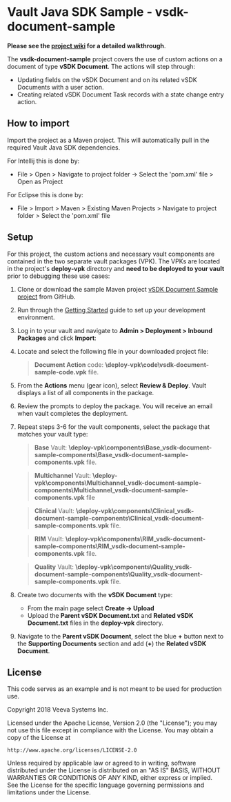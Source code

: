 # Vault Java SDK Sample - vsdk-document-sample

**Please see the [project wiki](https://github.com/veeva/vsdk-document-sample/wiki) for a detailed walkthrough**.

The **vsdk-document-sample** project covers the use of custom actions on a document of type **vSDK Document**. The actions will step through:

-   Updating fields on the vSDK Document and on its related vSDK Documents with a user action.
-   Creating related vSDK Document Task records with a state change entry action.

## How to import

Import the project as a Maven project. This will automatically pull in the required Vault Java SDK dependencies. 

For Intellij this is done by:
- File > Open > Navigate to project folder -> Select the 'pom.xml' file > Open as Project

For Eclipse this is done by:
- File > Import > Maven > Existing Maven Projects > Navigate to project folder > Select the 'pom.xml' file


## Setup

For this project, the custom actions and necessary vault components are contained in the two separate vault packages (VPK). The VPKs are located in the project's **deploy-vpk** directory  and **need to be deployed to your vault** prior to debugging these use cases:

1.  Clone or download the sample Maven project [vSDK Document Sample project](https://github.com/veeva/vsdk-document-sample) from GitHub.
2.  Run through the [Getting Started](https://developer.veevavault.com/sdk/#Getting_Started) guide to set up your development environment.
3.  Log in to your vault and navigate to **Admin > Deployment > Inbound Packages** and click **Import**:
4.  Locate and select the following file in your downloaded project file:

    > **Document Action** code: **\deploy-vpk\code\vsdk-document-sample-code.vpk** file.
 
5.  From the **Actions** menu (gear icon), select **Review & Deploy**. Vault displays a list of all components in the package.   
6.  Review the prompts to deploy the package. You will receive an email when vault completes the deployment.
7.  Repeat steps 3-6 for the vault components, select the package that matches your vault type:

    > **Base** Vault: **\deploy-vpk\components\Base_vsdk-document-sample-components\Base_vsdk-document-sample-components.vpk** file.

    > **Multichannel** Vault: **\deploy-vpk\components\Multichannel_vsdk-document-sample-components\Multichannel_vsdk-document-sample-components.vpk** file
    
    > **Clinical** Vault: **\deploy-vpk\components\Clinical_vsdk-document-sample-components\Clinical_vsdk-document-sample-components.vpk** file.
    
    > **RIM** Vault: **\deploy-vpk\components\RIM_vsdk-document-sample-components\RIM_vsdk-document-sample-components.vpk** file.
    
    > **Quality** Vault: **\deploy-vpk\components\Quality_vsdk-document-sample-components\Quality_vsdk-document-sample-components.vpk** file.

8.  Create two documents with the  **vSDK Document** type:
    -   From the main page select  **Create -> Upload**
    -   Upload the  **Parent vSDK Document.txt** and  **Related vSDK Document.txt**  files in the  **deploy-vpk**  directory.            
9.  Navigate to the  **Parent vSDK Document**, select the blue  **+**  button next to the  **Supporting Documents**  section and add (**+**) the  **Related vSDK Document**.  
	  
	     
	    
## License

This code serves as an example and is not meant to be used for production use.

Copyright 2018 Veeva Systems Inc.
 
Licensed under the Apache License, Version 2.0 (the "License");
you may not use this file except in compliance with the License.
You may obtain a copy of the License at
 
    http://www.apache.org/licenses/LICENSE-2.0

Unless required by applicable law or agreed to in writing, software
distributed under the License is distributed on an "AS IS" BASIS,
WITHOUT WARRANTIES OR CONDITIONS OF ANY KIND, either express or implied.
See the License for the specific language governing permissions and
limitations under the License.
  
